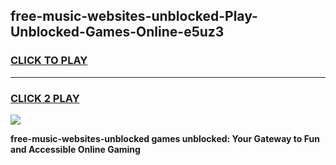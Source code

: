 
## free-music-websites-unblocked-Play-Unblocked-Games-Online-e5uz3
<h3>
<a href="https://premium76.site?title=free-music-websites-unblocked&ref=25A">CLICK TO PLAY</a></h3>
<hr>

<h3>
<a href="https://premium76.site?title=free-music-websites-unblocked&ref=25A">CLICK 2 PLAY</a>
  
</h3>

<a href="https://premium76.site?title=free-music-websites-unblocked&ref=25A"><img src="https://clearcache.store/games.png"></a>


**free-music-websites-unblocked games unblocked: Your Gateway to Fun and Accessible Online Gaming**
